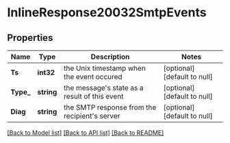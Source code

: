 # InlineResponse20032SmtpEvents

## Properties
Name | Type | Description | Notes
------------ | ------------- | ------------- | -------------
**Ts** | **int32** | the Unix timestamp when the event occured | [optional] [default to null]
**Type_** | **string** | the message&#x27;s state as a result of this event | [optional] [default to null]
**Diag** | **string** | the SMTP response from the recipient&#x27;s server | [optional] [default to null]

[[Back to Model list]](../README.md#documentation-for-models) [[Back to API list]](../README.md#documentation-for-api-endpoints) [[Back to README]](../README.md)

